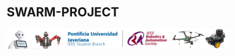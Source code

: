 # SWARM-PROJECT

![fotterRASJaveriana](https://github.com/IEEERASDigitalesJaveriana/SWARM-PROJECT/blob/main/brand/FotterRASJaveriana.png)
